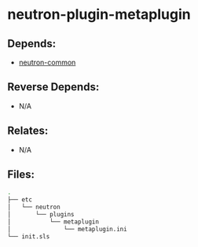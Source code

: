 # neutron-plugin-metaplugin

## Depends:

  -  [neutron-common](/salt/neutron-common)

## Reverse Depends:

  -  N/A

## Relates:

  -  N/A

## Files:

```bash
.
├── etc
│   └── neutron
│       └── plugins
│           └── metaplugin
│               └── metaplugin.ini
└── init.sls
```
